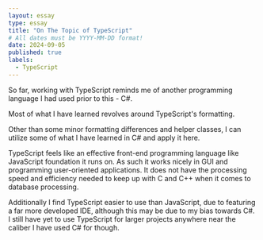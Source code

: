 ```yaml
---
layout: essay
type: essay
title: "On The Topic of TypeScript"
# All dates must be YYYY-MM-DD format!
date: 2024-09-05
published: true
labels:
  - TypeScript
---
```

So far, working with TypeScript reminds me of another programming language I had used prior to this - C#.

Most of what I have learned revolves around TypeScript's formatting.

Other than some minor formatting differences and helper classes, I can utilize some of what I have learned in C# and apply it here.

TypeScript feels like an effective front-end programming language like JavaScript foundation it runs on.  As such it works nicely in GUI and programming user-oriented applications.  It does not have the processing speed and efficiency needed to keep up with C and C++ when it comes to database processing.

Additionally I find TypeScript easier to use than JavaScript, due to featuring a far more developed IDE, although this may be due to my bias towards C#.  I still have yet to use TypeScript for larger projects anywhere near the caliber I have used C# for though.
 
